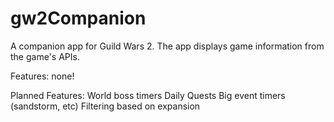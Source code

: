 # gw2Companion

A companion app for Guild Wars 2. The app displays game information from the game's APIs.

Features:
none!

Planned Features:
World boss timers
Daily Quests
Big event timers (sandstorm, etc)
Filtering based on expansion
